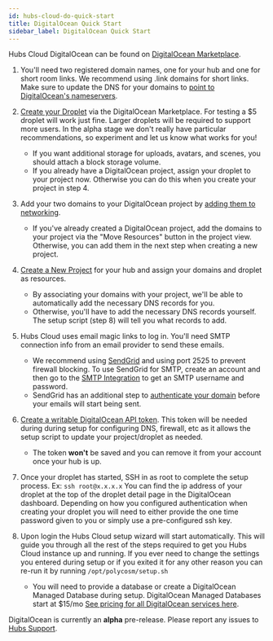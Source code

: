 ```yaml
---
id: hubs-cloud-do-quick-start
title: DigitalOcean Quick Start
sidebar_label: DigitalOcean Quick Start
---
```


Hubs Cloud DigitalOcean can be found on [DigitalOcean Marketplace](https://marketplace.digitalocean.com/apps/hubs-cloud-personal).

1. You'll need two registered domain names, one for your hub and one for short room links. We recommend using .link domains for short links. Make sure to update the DNS for your domains to [point to DigitalOcean's nameservers](https://www.digitalocean.com/community/tutorials/how-to-point-to-digitalocean-nameservers-from-common-domain-registrars).

2. [Create your Droplet](https://marketplace.digitalocean.com/apps/hubs-cloud-personal) via the DigitalOcean Marketplace. For testing a $5 droplet will work just fine. Larger droplets will be required to support more users. In the alpha stage we don't really have particular recommendations, so experiment and let us know what works for you!
    - If you want additional storage for uploads, avatars, and scenes, you should attach a block storage volume.
    - If you already have a DigitalOcean project, assign your droplet to your project now. Otherwise you can do this when you create your project in step 4. 

3. Add your two domains to your DigitalOcean project by [adding them to networking](https://cloud.digitalocean.com/networking/domains). 
    - If you've already created a DigitalOcean project, add the domains to your project via the "Move Resources" button in the project view. Otherwise, you can add them in the next step when creating a new project.

4. [Create a New Project](https://cloud.digitalocean.com/projects/new) for your hub and assign your domains and droplet as resources. 
    - By associating your domains with your project, we'll be able to automatically add the necessary DNS records for you.
    - Otherwise, you'll have to add the necessary DNS records yourself. The setup script (step 8) will tell you what records to add.

5. Hubs Cloud uses email magic links to log in. You'll need SMTP connection info from an email provider to send these emails.
    - We recommend using [SendGrid](https://www.sendgrid.com) and using port 2525 to prevent firewall blocking. To use SendGrid for SMTP, create an account and then go to the [SMTP Integration](https://app.sendgrid.com/guide/integrate/langs/smtp) to get an SMTP username and password.
    - SendGrid has an additional step to [authenticate your domain](https://sendgrid.com/docs/ui/account-and-settings/how-to-set-up-domain-authentication) before your emails will start being sent.
    
6. [Create a writable DigitalOcean API token](https://cloud.digitalocean.com/account/api/tokens/new). This token will be needed during during setup for configuring DNS, firewall, etc as it allows the setup script to update your project/droplet as needed.
    - The token **won't** be saved and you can remove it from your account once your hub is up.

7. Once your droplet has started, SSH in as root to complete the setup process. Ex: `ssh root@x.x.x.x` You can find the ip address of your droplet at the top of the droplet detail page in the DigitalOcean dashboard. Depending on how you configured authentication when creating your droplet you will need to either provide the one time password given to you or simply use a pre-configured ssh key.

8. Upon login the Hubs Cloud setup wizard will start automatically. This will guide you through all the rest of the steps required to get you Hubs Cloud instance up and running. If you ever need to change the settings you entered during setup or if you exited it for any other reason you can re-run it by running `/opt/polycosm/setup.sh`
    - You will need to provide a database or create a DigitalOcean Managed Database during setup. DigitalOcean Managed Databases start at $15/mo [See pricing for all DigitalOcean services here](https://www.digitalocean.com/pricing/).

DigitalOcean is currently an **alpha** pre-release. Please report any issues to [Hubs Support](mailto:hubs@mozilla.com).
